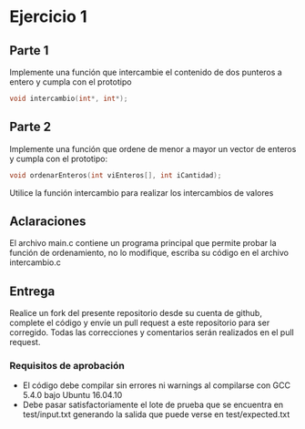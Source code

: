 # Ejercicio 1

## Parte 1
Implemente una función que intercambie el contenido de dos punteros a entero y cumpla con el prototipo
```c
void intercambio(int*, int*);
```
## Parte 2
Implemente una función que ordene de menor a mayor un vector de enteros y cumpla con el prototipo:

```c
void ordenarEnteros(int viEnteros[], int iCantidad);
```

Utilice la función intercambio para realizar los intercambios de valores

## Aclaraciones
El archivo main.c contiene un programa principal que permite probar la función de ordenamiento, no lo modifique, escriba su código en el archivo intercambio.c

## Entrega
Realice un fork del presente repositorio desde su cuenta de github, complete el código y envíe un pull request a este repositorio para ser corregido.
Todas las correcciones y comentarios serán realizados en el pull request.

### Requisitos de aprobación
* El código debe compilar sin errores ni warnings al compilarse con GCC 5.4.0 bajo Ubuntu 16.04.10
* Debe pasar satisfactoriamente el lote de prueba que se encuentra en test/input.txt generando la salida que puede verse en test/expected.txt
